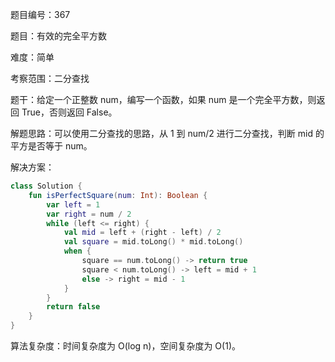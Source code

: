 题目编号：367

题目：有效的完全平方数

难度：简单

考察范围：二分查找

题干：给定一个正整数 num，编写一个函数，如果 num 是一个完全平方数，则返回 True，否则返回 False。

解题思路：可以使用二分查找的思路，从 1 到 num/2 进行二分查找，判断 mid 的平方是否等于 num。

解决方案：

```kotlin
class Solution {
    fun isPerfectSquare(num: Int): Boolean {
        var left = 1
        var right = num / 2
        while (left <= right) {
            val mid = left + (right - left) / 2
            val square = mid.toLong() * mid.toLong()
            when {
                square == num.toLong() -> return true
                square < num.toLong() -> left = mid + 1
                else -> right = mid - 1
            }
        }
        return false
    }
}
```

算法复杂度：时间复杂度为 O(log n)，空间复杂度为 O(1)。